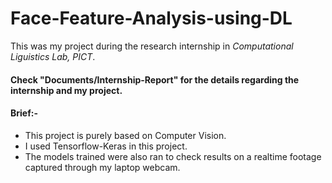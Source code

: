 # Face-Feature-Analysis-using-DL
This was my project during the research internship in <i>Computational Liguistics Lab, PICT</i>.

#### Check "Documents/Internship-Report" for the details regarding the internship and my project.

#### Brief:-
* This project is purely based on Computer Vision.
* I used Tensorflow-Keras in this project.
* The models trained were also ran to check results on a realtime footage captured through my laptop webcam.
